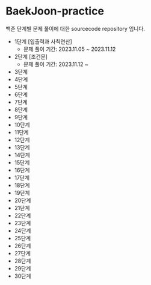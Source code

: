 # BaekJoon-practice

백준 단계별 문제 풀이에 대한 sourcecode repository 입니다.

- 1단계 [입출력과 사칙연산]
  - 문제 풀이 기간: 2023.11.05 ~ 2023.11.12
- 2단계 [조건문]
  - 문제 풀이 기간: 2023.11.12 ~ 
- 3단계
- 4단계
- 5단계
- 6단계
- 7단계
- 8단계
- 9단계
- 10단계
- 11단계
- 12단계
- 13단계
- 14단계
- 15단계
- 16단계
- 17단계
- 18단계
- 19단계
- 20단계
- 21단계
- 22단계
- 23단계
- 24단계
- 25단계
- 26단계
- 27단계
- 28단계
- 29단계
- 30단계
